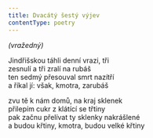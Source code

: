 ```yaml
---
title: Dvacátý šestý výjev
contentType: poetry
---
```


<section>

_(vražedný)_

Jindřišskou táhli denní vrazi, tři  
zesnulí a tři zralí na rubáš  
ten sedmý přesouval smrt nazítří  
a říkal jí: však, kmotra, zarubáš

</section>

<section>

zvu tě k nám domů, na kraj sklenek  
přilepím cukr z klátící se třtiny  
pak začnu přelívat ty sklenky nakrášlené  
a budou křtiny, kmotra, budou velké křtiny

</section>

